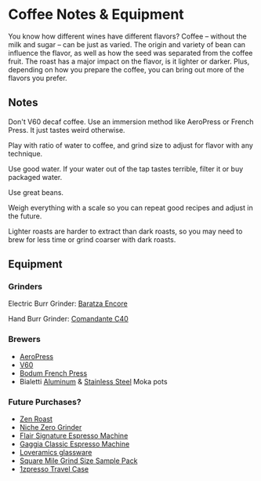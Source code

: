 # Coffee Notes & Equipment

You know how different wines have different flavors? Coffee – without the milk and sugar – can be just as varied. The origin and variety of bean can influence the flavor, as well as how the seed was separated from the coffee fruit. The roast has a major impact on the flavor, is it lighter or darker. Plus, depending on how you prepare the coffee, you can bring out more of the flavors you prefer.

## Notes

Don't V60 decaf coffee. Use an immersion method like AeroPress or French Press. It just tastes weird otherwise.

Play with ratio of water to coffee, and grind size to adjust for flavor with any technique.

Use good water. If your water out of the tap tastes terrible, filter it or buy packaged water.

Use great beans.

Weigh everything with a scale so you can repeat good recipes and adjust in the future.

Lighter roasts are harder to extract than dark roasts, so you may need to brew for less time or grind coarser with dark roasts.

## Equipment

### Grinders

Electric Burr Grinder: [Baratza Encore](https://www.amazon.com/Baratza-Encore-Conical-Coffee-Grinder/dp/B007F183LK/ref=as_li_ss_tl?ie=UTF8&linkCode=ll1&tag=chrisltd-20&linkId=506f78ac8127812a94bcf7c9032f63cd&language=en_US)

Hand Burr Grinder: [Comandante C40](https://comandantegrinder.com)

### Brewers

* [AeroPress](https://www.amazon.com/AeroPress-Coffee-Espresso-Maker-Bitterness/dp/B0047BIWSK?&linkCode=ll1&tag=chrisltd-20&linkId=1021f5e2a658f4b6f710681b16ba2e87&language=en_US&ref_=as_li_ss_tl)
* [V60](https://www.amazon.com/dp/B000P4D5F8?_encoding=UTF8&psc=1&linkCode=ll1&tag=chrisltd-20&linkId=44e4544c626aef91aed0e494d76848ae&language=en_US&ref_=as_li_ss_tl)
* [Bodum French Press](https://www.amazon.com/dp/B07HC22KQH/ref=as_li_ss_tl?th=1&linkCode=ll1&tag=chrisltd-20&linkId=293e67eae30293ca055e27cfe4905e7f&language=en_US)
* Bialetti [Aluminum](https://www.amazon.com/Original-Bialetti-Moka-Express-Stovetop/dp/B0000CF3Q6/ref=as_li_ss_tl?_encoding=UTF8&pd_rd_i=B0000CF3Q6&pd_rd_r=824f42e9-fc1d-45bb-8488-93ea1e090787&pd_rd_w=AZjCe&pd_rd_wg=ZqKzL&pf_rd_p=7b36d496-f366-4631-94d3-61b87b52511b&pf_rd_r=Q5E29HG6XRSEX1AX4S9K&psc=1&refRID=Q5E29HG6XRSEX1AX4S9K&linkCode=ll1&tag=chrisltd-20&linkId=1a5a84cd47ea5008269747552da37b5d&language=en_US) & [Stainless Steel](https://www.amazon.com/dp/B08556XV39?pd_rd_i=B07ZKZXM4B&pd_rd_w=Ahlpd&pf_rd_p=4269e1a0-a218-4fbd-9748-1cd337d2f2a5&pd_rd_wg=veWc3&pf_rd_r=QW0BRC2D0ZMVGC2X4KQ1&pd_rd_r=d3a9b097-a9a5-4eba-a072-b2ac24743af2&spLa=ZW5jcnlwdGVkUXVhbGlmaWVyPUEzSFFBU0lPTkhROUFWJmVuY3J5cHRlZElkPUEwODM2NjU5MzFDVU5SOVZUSjJKRyZlbmNyeXB0ZWRBZElkPUEwMTY2OTIzMUVYOUVYUDZJNVhTSyZ3aWRnZXROYW1lPXNwX2RldGFpbCZhY3Rpb249Y2xpY2tSZWRpcmVjdCZkb05vdExvZ0NsaWNrPXRydWU&th=1&linkCode=ll1&tag=chrisltd-20&linkId=df7a89b79ac98c5a8d3c40abd19b7e38&language=en_US&ref_=as_li_ss_tl) Moka pots

### Future Purchases?

* [Zen Roast](https://zenroast.co)
* [Niche Zero Grinder](https://www.nichecoffee.co.uk)
* [Flair Signature Espresso Machine](https://flairespresso.com/products/espresso-makers/flair-signature/)
* [Gaggia Classic Espresso Machine](https://www.amazon.com/Gaggia-14101-Semi-Automatic-Pannarello-Cappuccino/dp/B0001KOA4Q)
* [Loveramics glassware](https://www.loveramics.com)
* [Square Mile Grind Size Sample Pack](https://shop.squaremilecoffee.com/products/grind-size-sample-pack)
* [1zpresso Travel Case](https://1zpresso.coffee/product/travelcase/)

## 



